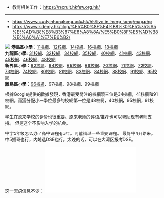 - 教育相关工作： https://recruit.hkfew.org.hk/ 
---
- https://www.studyinhongkong.edu.hk/hk/live-in-hong-kong/map.php
- https://www.kidemy.hk/blog/%E5%B0%8F%E4%B8%80%E5%85%A5%E5%AD%B8%E8%B3%87%E8%A8%8A/%E5%B0%8F%E5%AD%B8%E6%A0%A1%E7%B6%B2/

![](note/files/Pasted%20image%2020231023190220.png)
**港島區小學**：[11校網](https://www.kidemy.hk/blog/%e5%b0%8f%e4%b8%80%e5%85%a5%e5%ad%b8%e8%b3%87%e8%a8%8a/11%e6%a0%a1%e7%b6%b2/)、[12校網](https://www.kidemy.hk/blog/%e5%b0%8f%e4%b8%80%e5%85%a5%e5%ad%b8%e8%b3%87%e8%a8%8a/12%e6%a0%a1%e7%b6%b2/)、[14校網](https://www.kidemy.hk/blog/%e5%b0%8f%e4%b8%80%e5%85%a5%e5%ad%b8%e8%b3%87%e8%a8%8a/14%e6%a0%a1%e7%b6%b2/)、[16校網](https://www.kidemy.hk/blog/%e5%b0%8f%e4%b8%80%e5%85%a5%e5%ad%b8%e8%b3%87%e8%a8%8a/16%e6%a0%a1%e7%b6%b2/)、[18校網](https://www.kidemy.hk/blog/%e5%b0%8f%e4%b8%80%e5%85%a5%e5%ad%b8%e8%b3%87%e8%a8%8a/18%e6%a0%a1%e7%b6%b2/)  
**九龍區小學:** [31校網](https://www.kidemy.hk/blog/%e5%b0%8f%e4%b8%80%e5%85%a5%e5%ad%b8%e8%b3%87%e8%a8%8a/31%e6%a0%a1%e7%b6%b2/)、[32校網](https://www.kidemy.hk/blog/%e5%b0%8f%e4%b8%80%e5%85%a5%e5%ad%b8%e8%b3%87%e8%a8%8a/32%e6%a0%a1%e7%b6%b2/)、[34校網](https://www.kidemy.hk/blog/%E5%B0%8F%E4%B8%80%E5%85%A5%E5%AD%B8%E8%B3%87%E8%A8%8A/34-%E6%A0%A1%E7%B6%B2/)、[35校網](https://www.kidemy.hk/blog/%e5%b0%8f%e4%b8%80%e5%85%a5%e5%ad%b8%e8%b3%87%e8%a8%8a/35%e6%a0%a1%e7%b6%b2/)、[40校網](https://www.kidemy.hk/blog/%e5%b0%8f%e4%b8%80%e5%85%a5%e5%ad%b8%e8%b3%87%e8%a8%8a/40%e6%a0%a1%e7%b6%b2/)、[41校網](https://www.kidemy.hk/blog/%E5%B0%8F%E4%B8%80%E5%85%A5%E5%AD%B8%E8%B3%87%E8%A8%8A/41%E6%A0%A1%E7%B6%B2/)、[43校網](https://www.kidemy.hk/blog/%e5%b0%8f%e4%b8%80%e5%85%a5%e5%ad%b8%e8%b3%87%e8%a8%8a/43%e6%a0%a1%e7%b6%b2/)、[45校網](https://www.kidemy.hk/blog/%E5%B0%8F%E4%B8%80%E5%85%A5%E5%AD%B8%E8%B3%87%E8%A8%8A/45%E6%A0%A1%E7%B6%B2/)、[46校網](https://www.kidemy.hk/blog/%E5%B0%8F%E4%B8%80%E5%85%A5%E5%AD%B8%E8%B3%87%E8%A8%8A/46%E6%A0%A1%E7%B6%B2/)、[48校網](https://www.kidemy.hk/blog/%E5%B0%8F%E4%B8%80%E5%85%A5%E5%AD%B8%E8%B3%87%E8%A8%8A/48%E6%A0%A1%E7%B6%B2/)  
**新界區小學**：[62校網](https://www.kidemy.hk/blog/%e5%b0%8f%e4%b8%80%e5%85%a5%e5%ad%b8%e8%b3%87%e8%a8%8a/62%e6%a0%a1%e7%b6%b2/)、[64校網](https://www.kidemy.hk/blog/%E5%B0%8F%E4%B8%80%E5%85%A5%E5%AD%B8%E8%B3%87%E8%A8%8A/64%E6%A0%A1%E7%B6%B2/)、[65校網](https://www.kidemy.hk/blog/%E5%B0%8F%E4%B8%80%E5%85%A5%E5%AD%B8%E8%B3%87%E8%A8%8A/65%E6%A0%A1%E7%B6%B2/)、[66校網](https://www.kidemy.hk/blog/%E5%B0%8F%E4%B8%80%E5%85%A5%E5%AD%B8%E8%B3%87%E8%A8%8A/66%E6%A0%A1%E7%B6%B2/)、[70校網](https://www.kidemy.hk/blog/%E5%B0%8F%E4%B8%80%E5%85%A5%E5%AD%B8%E8%B3%87%E8%A8%8A/70%E6%A0%A1%E7%B6%B2/)、[71校網](https://www.kidemy.hk/blog/%E5%B0%8F%E4%B8%80%E5%85%A5%E5%AD%B8%E8%B3%87%E8%A8%8A/71%E6%A0%A1%E7%B6%B2/)、[72校網](https://www.kidemy.hk/blog/%E5%B0%8F%E4%B8%80%E5%85%A5%E5%AD%B8%E8%B3%87%E8%A8%8A/72%E6%A0%A1%E7%B6%B2/)、[73校網](https://www.kidemy.hk/blog/%E5%B0%8F%E4%B8%80%E5%85%A5%E5%AD%B8%E8%B3%87%E8%A8%8A/73%E6%A0%A1%E7%B6%B2/)、[74校網](https://www.kidemy.hk/blog/%E5%B0%8F%E4%B8%80%E5%85%A5%E5%AD%B8%E8%B3%87%E8%A8%8A/74%E6%A0%A1%E7%B6%B2/)、[80校網](https://www.kidemy.hk/blog/%E5%B0%8F%E4%B8%80%E5%85%A5%E5%AD%B8%E8%B3%87%E8%A8%8A/80%E6%A0%A1%E7%B6%B2/)、[81校網](https://www.kidemy.hk/blog/%E5%B0%8F%E4%B8%80%E5%85%A5%E5%AD%B8%E8%B3%87%E8%A8%8A/81%E6%A0%A1%E7%B6%B2/)、[83校網](https://www.kidemy.hk/blog/%E5%B0%8F%E4%B8%80%E5%85%A5%E5%AD%B8%E8%B3%87%E8%A8%8A/83%E6%A0%A1%E7%B6%B2/)、[84校網](https://www.kidemy.hk/blog/%E5%B0%8F%E4%B8%80%E5%85%A5%E5%AD%B8%E8%B3%87%E8%A8%8A/84%E6%A0%A1%E7%B6%B2/)、[88校網](https://www.kidemy.hk/blog/%E5%B0%8F%E4%B8%80%E5%85%A5%E5%AD%B8%E8%B3%87%E8%A8%8A/88%E6%A0%A1%E7%B6%B2/)、[91校網](https://www.kidemy.hk/blog/%e5%b0%8f%e4%b8%80%e5%85%a5%e5%ad%b8%e8%b3%87%e8%a8%8a/91%e6%a0%a1%e7%b6%b2/)、[95校網](https://www.kidemy.hk/blog/%E5%B0%8F%E4%B8%80%E5%85%A5%E5%AD%B8%E8%B3%87%E8%A8%8A/95%E6%A0%A1%E7%B6%B2/)  
**離島區小學：**[96校網](https://www.kidemy.hk/blog/%E5%B0%8F%E4%B8%80%E5%85%A5%E5%AD%B8%E8%B3%87%E8%A8%8A/96%E6%A0%A1%E7%B6%B2/)、97校網、98校網、99校網


根據Google提供的數據發現，香港最受關注的校網頭三位是34校網，41校網和91校網。而獲分配小一學位最多的校網第一位是48校網，40校網，95校網，91校網。


学生在原来学校的评价也很重要。原来老师的评语/推荐也可以帮助现有老师支持。 但是这个不影响入学的机会。

中学5年级怎么办？高中课程有3年。可能错过一些重要课程。 最好中4开始来。 中5插班也行，内地选DSE也行。太晚的话，可以在大湾区报考DSE。
	

这一天的信息不少： ![2023-12-26-Tue-w52](note/z_daily/2023-12-26-Tue-w52.md)



